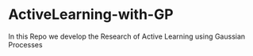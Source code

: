 # ActiveLearning-with-GP
In this Repo we develop the Research of Active Learning using Gaussian Processes

